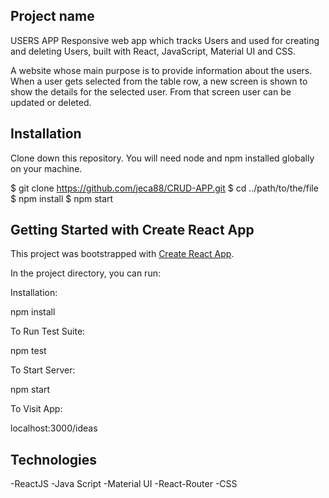 ## Project name

USERS APP
Responsive web app which tracks Users and used for creating and deleting Users, built with React, JavaScript, Material UI and CSS.

A website whose main purpose is to provide information about the users. When a user gets selected from the table row, 
a new screen is shown to show the details for the selected user. From that screen user can be updated or deleted.

## Installation

Clone down this repository. You will need node and npm installed globally on your machine.

$ git clone https://github.com/jeca88/CRUD-APP.git
$ cd ../path/to/the/file
$ npm install
$ npm start

## Getting Started with Create React App

This project was bootstrapped with [Create React App](https://github.com/facebook/create-react-app).

In the project directory, you can run:

Installation:

npm install

To Run Test Suite:

npm test

To Start Server:

npm start

To Visit App:

localhost:3000/ideas

## Technologies

-ReactJS
-Java Script
-Material UI
-React-Router
-CSS
